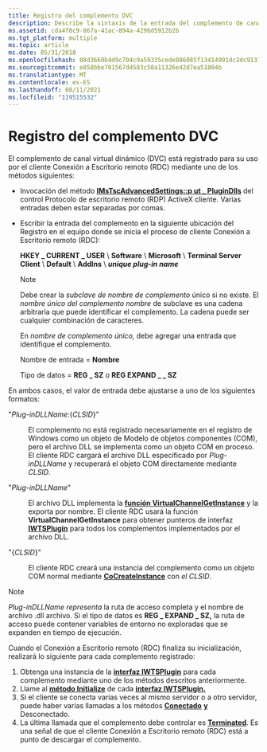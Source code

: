 ```yaml
---
title: Registro del complemento DVC
description: Describe la sintaxis de la entrada del complemento de canal virtual dinámico (DVC) para el cliente Conexión a Escritorio remoto (RDC).
ms.assetid: cda4f8c9-867a-41ac-894a-4296d5912b2b
ms.tgt_platform: multiple
ms.topic: article
ms.date: 05/31/2018
ms.openlocfilehash: 88d3660b4d9c704c9a59335cede886085f13414991dc2dc913185d407e0a3c54
ms.sourcegitcommit: e858bbe701567d4583c50a11326e42d7ea51804b
ms.translationtype: MT
ms.contentlocale: es-ES
ms.lasthandoff: 08/11/2021
ms.locfileid: "119515532"
---
```

# <a name="dvc-plug-in-registration"></a>Registro del complemento DVC

El complemento de canal virtual dinámico (DVC) está registrado para su uso por el cliente Conexión a Escritorio remoto (RDC) mediante uno de los métodos siguientes:

-   Invocación del método [**IMsTscAdvancedSettings::p ut \_ PluginDlls**](imstscadvancedsettings-plugindlls.md) del control Protocolo de escritorio remoto (RDP) ActiveX cliente. Varias entradas deben estar separadas por comas.
-   Escribir la entrada del complemento en la siguiente ubicación del Registro en el equipo donde se inicia el proceso de cliente Conexión a Escritorio remoto (RDC):

    **HKEY \_ CURRENT \_ USER** \\ **Software** \\ **Microsoft** \\ **Terminal Server Client** \\ **Default** \\ **AddIns** \\ **_unique plug-in name_**

    > [!Note]  
    > Debe crear la *subclave de nombre de complemento* único si no existe. El *nombre único del complemento nombre* de subclave es una cadena arbitraria que puede identificar el complemento. La cadena puede ser cualquier combinación de caracteres.

     

    En *nombre de complemento único,* debe agregar una entrada que identifique el complemento.

    Nombre de entrada = **Nombre**

    Tipo de datos = **REG \_ SZ** o **REG EXPAND \_ \_ SZ**

En ambos casos, el valor de entrada debe ajustarse a uno de los siguientes formatos:

<dl> <dt>

<span id="Plug-inDLLName__CLSID_"></span><span id="plug-indllname__clsid_"></span><span id="PLUG-INDLLNAME__CLSID_"></span>"*Plug-inDLLName*:{*CLSID*}"
</dt> <dd>

El complemento no está registrado necesariamente en el registro de Windows como un objeto de Modelo de objetos componentes (COM), pero el archivo DLL se implementa como un objeto COM en proceso. El cliente RDC cargará el archivo DLL especificado por *Plug-inDLLName* y recuperará el objeto COM directamente mediante *CLSID*.

</dd> <dt>

<span id="Plug-inDLLName"></span><span id="plug-indllname"></span><span id="PLUG-INDLLNAME"></span>"*Plug-inDLLName*"
</dt> <dd>

El archivo DLL implementa la [**función VirtualChannelGetInstance**](virtualchannelgetinstance.md) y la exporta por nombre. El cliente RDC usará la función **VirtualChannelGetInstance** para obtener punteros de interfaz [**IWTSPlugin**](/windows/desktop/api/TsVirtualChannels/nn-tsvirtualchannels-iwtsplugin) para todos los complementos implementados por el archivo DLL.

</dd> <dt>

<span id="_CLSID_"></span><span id="_clsid_"></span>"{*CLSID*}"
</dt> <dd>

El cliente RDC creará una instancia del complemento como un objeto COM normal mediante [**CoCreateInstance**](/windows/desktop/api/combaseapi/nf-combaseapi-cocreateinstance) con *el CLSID*.

</dd> </dl>

> [!Note]  
> *Plug-inDLLName representa* la ruta de acceso completa y el nombre de archivo .dll archivo. Si el tipo de datos es **REG \_ EXPAND \_ SZ,** la ruta de acceso puede contener variables de entorno no exploradas que se expanden en tiempo de ejecución.

 

Cuando el Conexión a Escritorio remoto (RDC) finaliza su inicialización, realizará lo siguiente para cada complemento registrado:

1.  Obtenga una instancia de la [**interfaz IWTSPlugin**](/windows/desktop/api/TsVirtualChannels/nn-tsvirtualchannels-iwtsplugin) para cada complemento mediante uno de los métodos descritos anteriormente.
2.  Llame al [**método Initialize**](/windows/desktop/api/TsVirtualChannels/nf-tsvirtualchannels-iwtsplugin-initialize) de cada [**interfaz IWTSPlugin.**](/windows/desktop/api/TsVirtualChannels/nn-tsvirtualchannels-iwtsplugin)
3.  Si el cliente se conecta varias veces al mismo servidor o a otro servidor, puede haber varias llamadas a los métodos [**Conectado**](/windows/desktop/api/TsVirtualChannels/nf-tsvirtualchannels-iwtsplugin-connected) [**y**](/windows/desktop/api/TsVirtualChannels/nf-tsvirtualchannels-iwtsplugin-disconnected) Desconectado.
4.  La última llamada que el complemento debe controlar es [**Terminated**](/windows/desktop/api/TsVirtualChannels/nf-tsvirtualchannels-iwtsplugin-terminated). Es una señal de que el cliente Conexión a Escritorio remoto (RDC) está a punto de descargar el complemento.

 

 